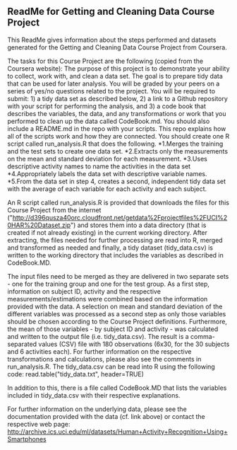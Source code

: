 ## ReadMe for Getting and Cleaning Data Course Project

This ReadMe gives information about the steps performed and datasets generated for the Getting and Cleaning Data Course Project from Coursera.

The tasks for this Course Project are the following (copied from the Coursera website):
The purpose of this project is to demonstrate your ability to collect, work with, and clean a data set. The goal is to prepare tidy data that can be used for later analysis. You will be graded by your peers on a series of yes/no questions related to the project. You will be required to submit: 1) a tidy data set as described below, 2) a link to a Github repository with your script for performing the analysis, and 3) a code book that describes the variables, the data, and any transformations or work that you performed to clean up the data called CodeBook.md. You should also include a README.md in the repo with your scripts. This repo explains how all of the scripts work and how they are connected.
You should create one R script called run_analysis.R that does the following. 
*1.Merges the training and the test sets to create one data set.
*2.Extracts only the measurements on the mean and standard deviation for each measurement. 
*3.Uses descriptive activity names to name the activities in the data set
*4.Appropriately labels the data set with descriptive variable names. 
*5.From the data set in step 4, creates a second, independent tidy data set with the average of each variable for each activity and each subject.

An R script called run_analysis.R is provided that downloads the files for this Course Project from the internet ("http://d396qusza40orc.cloudfront.net/getdata%2Fprojectfiles%2FUCI%20HAR%20Dataset.zip") and stores them into a data directory (that is created if not already existing) in the current working directory. After extracting, the files needed for further processing are read into R, merged and transformed as needed and finally, a tidy dataset (tidy_data.csv) is written to the working directory that includes the variables as described in CodeBook.MD.

The input files need to be merged as they are delivered in two separate sets - one for the training group and one for the test group. As a first step, information on subject ID, activity and the respective measurements/estimations were combined based on the information provided with the data. A selection on mean and standard deviation of the different variables was processed as a second step as only those variables should be chosen according to the Course Project definitions. Furthermore, the mean of those variables - by subject ID and activity - was calculated and written to the output file (i.e. tidy_data.csv). The result is a comma-separated values (CSV) file with 180 observations (6x30, for the 30 subjects and 6 activities each). For further information on the respective transformations and calculations, please also see the comments in run_analysis.R.
The tidy_data.csv can be read into R using the following code:
read.table("tidy_data.txt", header=TRUE)

In addition to this, there is a file called CodeBook.MD that lists the variables included in tidy_data.csv with their respective explanations.

For further information on the underlying data, please see the documentation provided with the data (cf. link above) or contact the respective web page: 
http://archive.ics.uci.edu/ml/datasets/Human+Activity+Recognition+Using+Smartphones